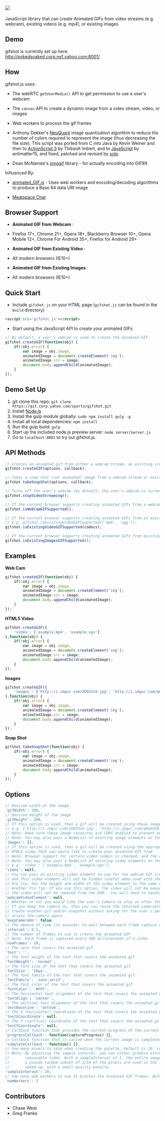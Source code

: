 ![](http://i.imgur.com/I17GUX9.gif) 
=======

JavaScript library that can create Animated GIFs from video streams (e.g. webcam), existing videos (e.g. mp4), or existing images

## Demo

gifshot is currently set up here: http://pokedsoaked.corp.ne1.yahoo.com:8001/

## How

gifshot.js uses:

- The webRTC `getUserMedia()` API to get permission to use a user's webcam

- The `canvas` API to create a dynamic image from a video stream, video, or images

- Web workers to process the gif frames

- Anthony Dekker's [NeuQuant](http://members.ozemail.com.au/~dekker/NEUQUANT.HTML) image quantization algorithm to reduce the number of colors required to represent the image (thus decreasing the file size).   This script was ported from C into Java by Kevin Weiner and then to [ActionScript 3](http://www.bytearray.org/?p=93) by Thibault Imbert, and to [JavaScript](http://antimatter15.com/wp/2010/07/javascript-to-animated-gif/) by antimatter15, and fixed, patched and revised by [sole](http://soledadpenades.com).

- Dean McNamee's [omggif](https://github.com/deanm/omggif) library - for actually encoding into GIF89


Influenced By:

- [animated_GIF.js](https://github.com/sole/Animated_GIF) - Uses web workers and encoding/decoding algorithms to produce a Base 64 data URI image

- [Meatspace Chat](https://chat.meatspac.es/)

## Browser Support

 - **Animated GIF from Webcam** :

 * Firefox 17+, Chrome 21+, Opera 18+, Blackberry Browser 10+, Opera Mobile 12+, Chrome For Android 35+, Firefox for Android 29+

 - **Animated GIF from Existing Video** :

 * All modern browsers (IE10+)

 - **Animated GIF from Existing Images** :

 * All modern browsers (IE10+)


## Quick Start
*  Include `gifshot.js` on your HTML page (`gifshot.js` can be found in the `build` directory)

```html
<script src='gifshot.js'></script>
```

*  Start using the JavaScript API to create your animated GIFs

```javascript
// By default, a user's webcam is used to create the animated GIF
gifshot.createGIF(function(obj) {
	if(!obj.error) {
		var image = obj.image,
		animatedImage = document.createElement('img');
		animatedImage.src = image;
		document.body.appendChild(animatedImage);
	}
});
```

## Demo Set Up

1.  git clone this repo: `git clone https://git.corp.yahoo.com/sports/gifshot.git`
2.  Install [Node.js](http://nodejs.org/)
3.  Install the gulp module globally: `sudo npm install gulp -g`
4.  Install all local dependencies: `npm install`
5.  Run the gulp build: `gulp`
6.  Start up the included node.js preview server: `node server/server.js`
7.  Go to `localhost:8001` to try out gifshot.js.

## API Methods

```javascript
// Creates an animated gif from either a webcam stream, an existing video (e.g. mp4), or existing images
gifshot.createGIF(options, callback);

// Takes a snap shot (not animated) image from a webcam stream or existing video
gifshot.takeSnapShot(options, callback);

// Turns off the user's webcam (by default, the user's webcam is turned off)
gifshot.stopVideoStreaming();

// If the current browser supports creating animated GIFs from a webcam video stream
gifshot.isWebCamGIFSupported();

// If the current browser supports creating animated GIFs from an existing HTML video (e.g. mp4, ogg, ogv, webm)
// e.g. gifshot.isExistingVideoGIFSupported(['mp4', 'ogg']);
gifshot.isExistingVideoGIFSupported(codecs);

// If the current browser supports creating animated GIFs from existing images (e.g. jpeg, png, gif)
gifshot.isExistingImagesGIFSupported();
```

## Examples

**Web Cam**

```javascript
gifshot.createGIF(function(obj) {
	if(!obj.error) {
		var image = obj.image,
		animatedImage = document.createElement('img');
		animatedImage.src = image;
		document.body.appendChild(animatedImage);
	}
});
```

**HTML5 Video**

```javascript
gifshot.createGIF({
	'video': ['example.mp4', 'example.ogv']
},function(obj) {
	if(!obj.error) {
		var image = obj.image,
		animatedImage = document.createElement('img');
		animatedImage.src = image;
		document.body.appendChild(animatedImage);
	}
});
```

**Images**

```javascript
gifshot.createGIF({
	'images': ['http://i.imgur.com/2OO33vX.jpg', 'http://i.imgur.com/qOwVaSN.png', 'http://i.imgur.com/Vo5mFZJ.gif']
},function(obj) {
	if(!obj.error) {
		var image = obj.image,
		animatedImage = document.createElement('img');
		animatedImage.src = image;
		document.body.appendChild(animatedImage);
	}
});
```

**Snap Shot**

```javascript
gifshot.takeSnapShot(function(obj) {
	if(!obj.error) {
		var image = obj.image,
		animatedImage = document.createElement('img');
		animatedImage.src = image;
		document.body.appendChild(animatedImage);
	}
});
```

## Options

```javascript
// Desired width of the image
'gifWidth': 200,
// Desired height of the image
'gifHeight': 200,
// If this option is used, then a gif will be created using these images
// e.g. ['http://i.imgur.com/2OO33vX.jpg', 'http://i.imgur.com/qOwVaSN.png', 'http://i.imgur.com/Vo5mFZJ.gif'],
// Note: Make sure these image resources are CORS enabled to prevent any cross-origin JavaScript errors
// Note: You may also pass a NodeList of existing image elements on the page
'images': [],
// If this option is used, then a gif will be created using the appropriate video
// HTML5 video that you would like to create your animated GIF from
// Note: Browser support for certain video codecs is checked, and the appropriate video is selected
// Note: You may also pass a NodeList of existing video elements on the page
// e.g. 'video': ['example.mp4', 'example.ogv'],
'video': null,
// You can pass an existing video element to use for the webcam GIF creation process,
// and this video element will not be hidden (useful when used with the keepCameraOn option)
// Pro tip: Set the height and width of the video element to the same values as your future GIF
// Another Pro Tip: If you use this option, the video will not be paused, the object url not revoked, and
// the video will not be removed from the DOM.  You will need to handle this yourself.
'webcamVideoElement': null,
// Whether or not you would like the user's camera to stay on after the gif is created
// If you keep the camera on, then you can reuse the returned cameraStream object to
// create another gif and/or snapshot without asking for the user's permission to
// access the camera again
'keepCameraOn': false,
// The amount of time (in seconds) to wait between each frame capture of a video
'interval': 0.1,
// The number of frames to use to create the animated GIF
// Note: Each frame is captured every 100 milleseconds of a video
'numFrames': 10,
// The text that covers the animated gif
'text': '',
// The font weight of the text that covers the animated gif
'fontWeight': 'normal',
// The font size of the text that covers the animated gif
'fontSize': '16px',
// The font family of the text that covers the animated gif
'fontFamily': 'sans-serif',
// The font color of the text that covers the animated gif
'fontColor': '#FFF',
// The horizontal text alignment of the text that covers the animated gif
'textAlign': 'center',
// The vertical text alignment of the text that covers the animated gif
'textBaseline': 'bottom',
// The X (horizontal) Coordinate of the text that covers the animated gif (only use this if the default textAlign and textBaseline options don't work for you)
'textXCoordinate': null,
// The Y (vertical) Coordinate of the text that covers the animated gif (only use this if the default textAlign and textBaseline options don't work for you)
'textYCoordinate': null,
// Callback function that provides the current progress of the current image
'progressCallback': function(captureProgress) {},
// Callback function that is called when the current image is completed
'completeCallback': function() {},
// how many pixels to skip when creating the palette. Default is 10. Less is better, but slower.
// Note: By adjusting the sample interval, you can either produce extremely high-quality images slowly, or produce good images in
//       reasonable times. With a sampleInterval of 1, the entire image is used in the learning phase, while with an interval of 10,
//       a pseudo-random subset of 1/10 of the pixels are used in the learning phase. A sampling factor of 10 gives a substantial
//       speed-up, with a small quality penalty.
'sampleInterval': 10,
// how many web workers to use to process the animated GIF frames. Default is 2.
'numWorkers': 2
```

## Contributors

- Chase West
- Greg Franko



